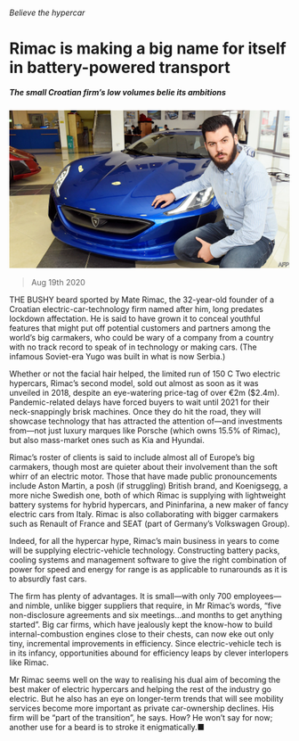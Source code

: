 ###### Believe the hypercar

# Rimac is making a big name for itself in battery-powered transport 

##### The small Croatian firm’s low volumes belie its ambitions 

![image](images/20200822_WBP001.jpg) 

> Aug 19th 2020 

THE BUSHY beard sported by Mate Rimac, the 32-year-old founder of a Croatian electric-car-technology firm named after him, long predates lockdown affectation. He is said to have grown it to conceal youthful features that might put off potential customers and partners among the world’s big carmakers, who could be wary of a company from a country with no track record to speak of in technology or making cars. (The infamous Soviet-era Yugo was built in what is now Serbia.)

Whether or not the facial hair helped, the limited run of 150 C Two electric hypercars, Rimac’s second model, sold out almost as soon as it was unveiled in 2018, despite an eye-watering price-tag of over €2m ($2.4m). Pandemic-related delays have forced buyers to wait until 2021 for their neck-snappingly brisk machines. Once they do hit the road, they will showcase technology that has attracted the attention of—and investments from—not just luxury marques like Porsche (which owns 15.5% of Rimac), but also mass-market ones such as Kia and Hyundai.


Rimac’s roster of clients is said to include almost all of Europe’s big carmakers, though most are quieter about their involvement than the soft whirr of an electric motor. Those that have made public pronouncements include Aston Martin, a posh (if struggling) British brand, and Koenigsegg, a more niche Swedish one, both of which Rimac is supplying with lightweight battery systems for hybrid hypercars, and Pininfarina, a new maker of fancy electric cars from Italy. Rimac is also collaborating with bigger carmakers such as Renault of France and SEAT (part of Germany’s Volkswagen Group).

Indeed, for all the hypercar hype, Rimac’s main business in years to come will be supplying electric-vehicle technology. Constructing battery packs, cooling systems and management software to give the right combination of power for speed and energy for range is as applicable to runarounds as it is to absurdly fast cars.

The firm has plenty of advantages. It is small—with only 700 employees—and nimble, unlike bigger suppliers that require, in Mr Rimac’s words, “five non-disclosure agreements and six meetings…and months to get anything started”. Big car firms, which have jealously kept the know-how to build internal-combustion engines close to their chests, can now eke out only tiny, incremental improvements in efficiency. Since electric-vehicle tech is in its infancy, opportunities abound for efficiency leaps by clever interlopers like Rimac.

Mr Rimac seems well on the way to realising his dual aim of becoming the best maker of electric hypercars and helping the rest of the industry go electric. But he also has an eye on longer-term trends that will see mobility services become more important as private car-ownership declines. His firm will be “part of the transition”, he says. How? He won’t say for now; another use for a beard is to stroke it enigmatically.■

